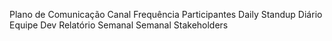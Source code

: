 Plano de Comunicação
Canal	Frequência	Participantes
Daily Standup	Diário	Equipe Dev
Relatório Semanal	Semanal	Stakeholders
